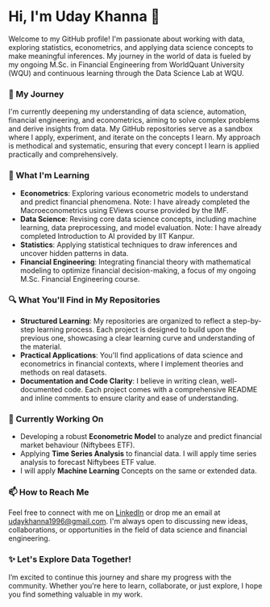 # Hi, I'm Uday Khanna 👋

Welcome to my GitHub profile! I'm passionate about working with data, exploring statistics, econometrics, and applying data science concepts to make meaningful inferences. My journey in the world of data is fueled by my ongoing M.Sc. in Financial Engineering from WorldQuant University (WQU) and continuous learning through the Data Science Lab at WQU.

### 🚀 My Journey

I'm currently deepening my understanding of data science, automation, financial engineering, and econometrics, aiming to solve complex problems and derive insights from data. My GitHub repositories serve as a sandbox where I apply, experiment, and iterate on the concepts I learn. My approach is methodical and systematic, ensuring that every concept I learn is applied practically and comprehensively.

### 🧠 What I'm Learning

- **Econometrics**: Exploring various econometric models to understand and predict financial phenomena. Note: I have already completed the Macroeconometrics using EViews course provided by the IMF.
- **Data Science**: Revising core data science concepts, including machine learning, data preprocessing, and model evaluation. Note: I have already completed Introduction to AI provided by IIT Kanpur.
- **Statistics**: Applying statistical techniques to draw inferences and uncover hidden patterns in data.
- **Financial Engineering**: Integrating financial theory with mathematical modeling to optimize financial decision-making, a focus of my ongoing M.Sc. Financial Engineering course.

### 🔍 What You'll Find in My Repositories

- **Structured Learning**: My repositories are organized to reflect a step-by-step learning process. Each project is designed to build upon the previous one, showcasing a clear learning curve and understanding of the material.
- **Practical Applications**: You'll find applications of data science and econometrics in financial contexts, where I implement theories and methods on real datasets.
- **Documentation and Code Clarity**: I believe in writing clean, well-documented code. Each project comes with a comprehensive README and inline comments to ensure clarity and ease of understanding.

### 🌱 Currently Working On

- Developing a robust **Econometric Model** to analyze and predict financial market behaviour (Niftybees ETF).
- Applying **Time Series Analysis** to financial data. I will apply time series analysis to forecast Niftybees ETF value.
- I will apply **Machine Learning** Concepts on the same or extended data.

### 📫 How to Reach Me

Feel free to connect with me on [LinkedIn](https://www.linkedin.com/in/udaykhanna96/) or drop me an email at [udaykhanna1996@gmail.com](mailto:udaykhanna1996@gmail.com). I'm always open to discussing new ideas, collaborations, or opportunities in the field of data science and financial engineering.

### ✨ Let's Explore Data Together!

I’m excited to continue this journey and share my progress with the community. Whether you're here to learn, collaborate, or just explore, I hope you find something valuable in my work.
